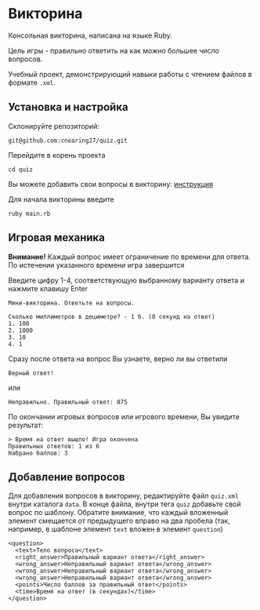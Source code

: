 # Викторина

Консольная викторина, написана на языке Ruby.

Цель игры - правильно ответить на как можно большее число вопросов.

Учебный проект, демонстрирующий навыки работы с чтением файлов в формате `.xml`.

## Установка и настройка

Склонируйте репозиторий:

    git@github.com:cnearing27/quiz.git

Перейдите в корень проекта

    cd quiz
    
Вы можете добавить свои вопросы в викторину: [инструкция](https://github.com/cnearing27/quiz#%D0%B4%D0%BE%D0%B1%D0%B0%D0%B2%D0%BB%D0%B5%D0%BD%D0%B8%D0%B5-%D0%B2%D0%BE%D0%BF%D1%80%D0%BE%D1%81%D0%BE%D0%B2)

Для начала викторины введите

    ruby main.rb
    
## Игровая механика

**Внимание!** Каждый вопрос имеет ограничение по времени для ответа. По истечении указанного времени игра завершится

Введите цифру 1-4, соответствующую выбранному варианту ответа и нажмите клавишу Enter

```
Мини-викторина. Ответьте на вопросы.

Сколько миллиметров в дециметре? - 1 б. (8 секунд на ответ)
1. 100
2. 1000
3. 10
4. 1
```

Сразу после ответа на вопрос Вы узнаете, верно ли вы ответили

    Верный ответ!
    
или

    Неправильно. Правильный ответ: 875

По окончании игровых вопросов или игрового времени, Вы увидите результат:

```
> Время на ответ вышло! Игра окончена
Правильных ответов: 1 из 6
Набрано баллов: 3
```

## Добавление вопросов

Для добавления вопросов в викторину, редактируйте файл `quiz.xml` внутри каталога `data`. В конце файла, внутри тега `quiz` добавьте свой вопрос по шаблону. Обратите внимание, что каждый вложенный элемент смещается от предыдущего вправо на два пробела (так, например, в шаблоне элемент `text` вложен в элемент `question`)

```
<question>
  <text>Тело вопроса</text>
  <right_answer>Правильный вариант ответа</right_answer>
  <wrong_answer>Неправильный вариант ответа</wrong_answer>
  <wrong_answer>Неправильный вариант ответа</wrong_answer>
  <wrong_answer>Неправильный вариант ответа</wrong_answer>
  <points>Число баллов за правильный ответ</points>
  <time>Время на ответ (в секундах)</time>
</question>
```
